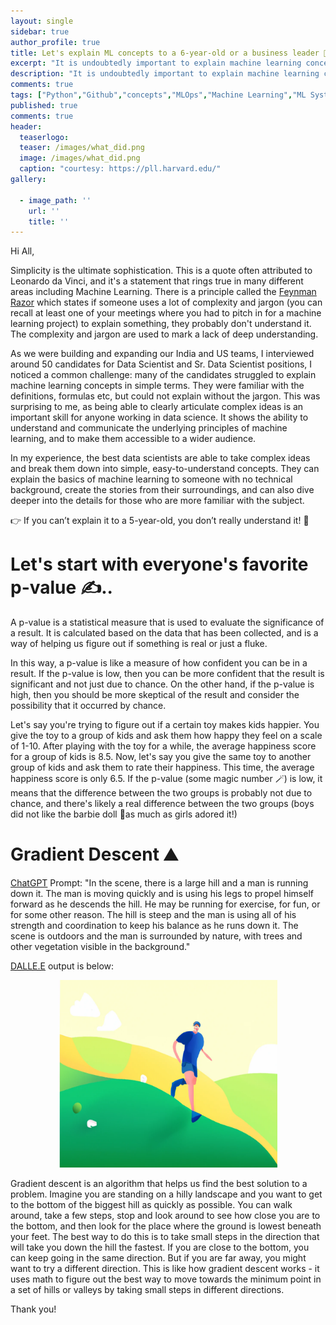 ```yaml
---
layout: single
sidebar: true
author_profile: true
title: Let's explain ML concepts to a 6-year-old or a business leader 💪👨‍🏫
excerpt: "It is undoubtedly important to explain machine learning concepts to business stakeholders in layman's terms. It is a very underrated skill and is highly demanded today"
description: "It is undoubtedly important to explain machine learning concepts to business stakeholders in layman's terms. It is a very underrated skill and is highly demanded today"
comments: true
tags: ["Python","Github","concepts","MLOps","Machine Learning","ML System Design"]
published: true
comments: true
header:
  teaserlogo:
  teaser: /images/what_did.png
  image: /images/what_did.png
  caption: "courtesy: https://pll.harvard.edu/"
gallery:

  - image_path: ''
    url: ''
    title: ''
---
```


Hi All,

Simplicity is the ultimate sophistication. This is a quote often attributed to Leonardo da Vinci, and it's a statement that rings true in many different areas including Machine Learning. There is a principle called the [Feynman Razor](https://twitter.com/sahilbloom/status/1548654048739528706) which states if someone uses a lot of complexity and jargon (you can recall at least one of your meetings where you had to pitch in for a machine learning project) to explain something, they probably don't understand it. The complexity and jargon are used to mark a lack of deep understanding.

As we were building and expanding our India and US teams, I interviewed around 50 candidates for Data Scientist and Sr. Data Scientist positions, I noticed a common challenge: many of the candidates struggled to explain machine learning concepts in simple terms. They were familiar with the definitions, formulas etc, but could not explain without the jargon. This was surprising to me, as being able to clearly articulate complex ideas is an important skill for anyone working in data science. It shows the ability to understand and communicate the underlying principles of machine learning, and to make them accessible to a wider audience.

In my experience, the best data scientists are able to take complex ideas and break them down into simple, easy-to-understand concepts. They can explain the basics of machine learning to someone with no technical background, create the stories from their surroundings, and can also dive deeper into the details for those who are more familiar with the subject.

👉 If you can’t explain it to a 5-year-old, you don’t really understand it! 🧒

__Let's start with everyone's favorite p-value ✍️..__
=================

A p-value is a statistical measure that is used to evaluate the significance of a result. It is calculated based on the data that has been collected, and is a way of helping us figure out if something is real or just a fluke.

In this way, a p-value is like a measure of how confident you can be in a result. If the p-value is low, then you can be more confident that the result is significant and not just due to chance. On the other hand, if the p-value is high, then you should be more skeptical of the result and consider the possibility that it occurred by chance.

Let's say you're trying to figure out if a certain toy makes kids happier. You give the toy to a group of kids and ask them how happy they feel on a scale of 1-10. After playing with the toy for a while, the average happiness score for a group of kids is 8.5.
Now, let's say you give the same toy to another group of kids and ask them to rate their happiness. This time, the average happiness score is only 6.5.
If the p-value (some magic number 🪄) is low, it means that the difference between the two groups is probably not due to chance, and there's likely a real difference between the two groups (boys did not like the barbie doll 👸as much as girls adored it!)

__Gradient Descent ⛰️__
=================

[ChatGPT](https://chat.openai.com/chat) Prompt: "In the scene, there is a large hill and a man is running down it. The man is moving quickly and is using his legs to propel himself forward as he descends the hill. He may be running for exercise, for fun, or for some other reason. The hill is steep and the man is using all of his strength and coordination to keep his balance as he runs down it. The scene is outdoors and the man is surrounded by nature, with trees and other vegetation visible in the background."

[DALLE.E](https://openai.com/blog/dall-e-now-available-without-waitlist/) output is below:

<p align="center">
  <img width="350" height="300" src="/images/DALL_e_run.png">
</p>

Gradient descent is an algorithm that helps us find the best solution to a problem. Imagine you are standing on a hilly landscape and you want to get to the bottom of the biggest hill as quickly as possible. You can walk around, take a few steps, stop and look around to see how close you are to the bottom, and then look for the place where the ground is lowest beneath your feet. The best way to do this is to take small steps in the direction that will take you down the hill the fastest. If you are close to the bottom, you can keep going in the same direction. But if you are far away, you might want to try a different direction. This is like how gradient descent works - it uses math to figure out the best way to move towards the minimum point in a set of hills or valleys by taking small steps in different directions.

Thank you!
